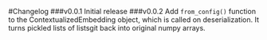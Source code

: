 #Changelog
###v0.0.1
Initial release
###v0.0.2
Add `from_config()` function to the ContextualizedEmbedding object, which is called on deserialization. It turns pickled lists of listsgit back into original numpy arrays.
